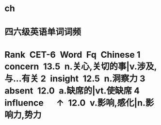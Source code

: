 # ch
<h1>四六级英语单词词频<h1>
<h12>Rank CET-6 Word Fq Chinese<h12>
  1 concern 13.5 n.关心,关切的事|v.涉及,与...有关
  2 insight 12.5 n.洞察力
  3 absent 12.0 a.缺席的|vt.使缺席
  4 influence   ↑ 12.0 v.影响,感化|n.影响力,势力 
